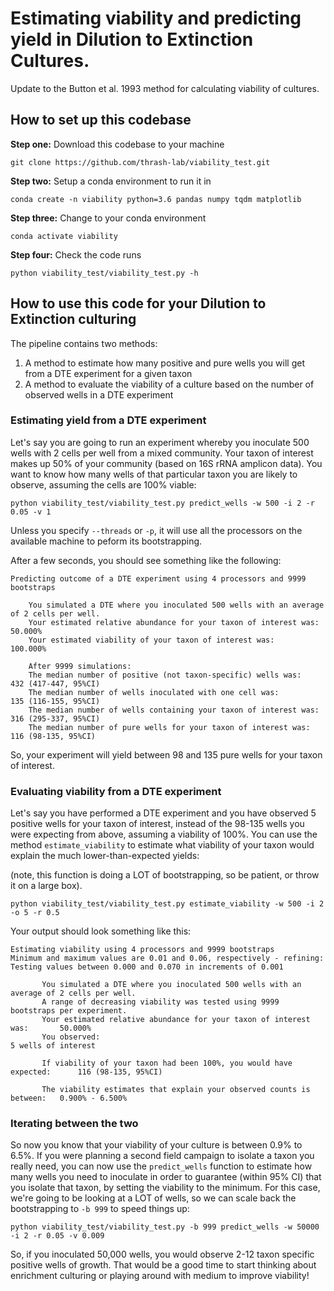 # Estimating viability and predicting yield in Dilution to Extinction Cultures.


Update to the Button et al. 1993 method for calculating viability of cultures.


## How to set up this codebase

**Step one:** Download this codebase to your machine

```
git clone https://github.com/thrash-lab/viability_test.git
```

**Step two:** Setup a conda environment to run it in

```
conda create -n viability python=3.6 pandas numpy tqdm matplotlib
```

**Step three:** Change to your conda environment
```
conda activate viability
```

**Step four:** Check the code runs
```
python viability_test/viability_test.py -h
```

## How to use this code for your Dilution to Extinction culturing

The pipeline contains two methods:

1. A method to estimate how many positive and pure wells you will get from a DTE experiment for a given taxon
2. A method to evaluate the viability of a culture based on the number of observed wells in a DTE experiment

### Estimating yield from a DTE experiment

Let's say you are going to run an experiment whereby you inoculate 500 wells with 2 cells per well from a mixed community. Your taxon of interest makes up 50% of your community (based on 16S rRNA amplicon data). You want to know how many wells of that particular taxon you are likely to observe, assuming the cells are 100% viable:

```
python viability_test/viability_test.py predict_wells -w 500 -i 2 -r 0.05 -v 1
```

Unless you specify `--threads` or `-p`, it will use all the processors on the available machine to peform its bootstrapping.

After a few seconds, you should see something like the following:
```
Predicting outcome of a DTE experiment using 4 processors and 9999 bootstraps

    You simulated a DTE where you inoculated 500 wells with an average of 2 cells per well.
    Your estimated relative abundance for your taxon of interest was:       50.000%
    Your estimated viability of your taxon of interest was:                 100.000%
    
    After 9999 simulations:
    The median number of positive (not taxon-specific) wells was:           432 (417-447, 95%CI)
    The median number of wells inoculated with one cell was:                135 (116-155, 95%CI)
    The median number of wells containing your taxon of interest was:       316 (295-337, 95%CI)
    The median number of pure wells for your taxon of interest was:         116 (98-135, 95%CI)
```

So, your experiment will yield between 98 and 135 pure wells for your taxon of interest.


### Evaluating viability from a DTE experiment
Let's say you have performed a DTE experiment and you have observed 5 positive wells for your taxon of interest, instead of the 98-135 wells you were expecting from above, assuming a viability of 100%. You can use the method `estimate_viability` to estimate what viability of your taxon would explain the much lower-than-expected yields:

(note, this function is doing a LOT of bootstrapping, so be patient, or throw it on a large box).

```
python viability_test/viability_test.py estimate_viability -w 500 -i 2 -o 5 -r 0.5
```

Your output should look something like this:
 ```
Estimating viability using 4 processors and 9999 bootstraps
Minimum and maximum values are 0.01 and 0.06, respectively - refining:
Testing values between 0.000 and 0.070 in increments of 0.001

        You simulated a DTE where you inoculated 500 wells with an average of 2 cells per well.
        A range of decreasing viability was tested using 9999 bootstraps per experiment.
        Your estimated relative abundance for your taxon of interest was:       50.000%
        You observed:                                                           5 wells of interest
        
        If viability of your taxon had been 100%, you would have expected:      116 (98-135, 95%CI)
        
        The viability estimates that explain your observed counts is between:   0.900% - 6.500%

```

### Iterating between the two
So now you know that your viability of your culture is between 0.9% to 6.5%. If you were planning a second field campaign to isolate a taxon you really need, you can now use the `predict_wells` function to estimate how many wells you need to inoculate in order to guarantee (within 95% CI) that you isolate that taxon, by setting the viability to the minimum. For this case, we're going to be looking at a LOT of wells, so we can scale back the bootstrapping to `-b 999` to speed things up:

```
python viability_test/viability_test.py -b 999 predict_wells -w 50000 -i 2 -r 0.05 -v 0.009
```

So, if you inoculated 50,000 wells, you would observe 2-12 taxon specific positive wells of growth. That would be a good time to start thinking about enrichment culturing or playing around with medium to improve viability!

